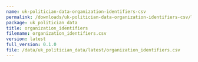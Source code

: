 ```yaml
---
name: uk-politician-data-organization-identifiers-csv
permalink: /downloads/uk-politician-data-organization-identifiers-csv/latest
package: uk_politician_data
title: organization_identifiers
filename: organization_identifiers.csv
version: latest
full_version: 0.1.0
file: /data/uk_politician_data/latest/organization_identifiers.csv
---
```

